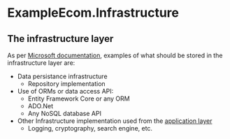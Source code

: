 # ExampleEcom.Infrastructure
## The infrastructure layer

As per [Microsoft documentation](https://docs.microsoft.com/en-us/dotnet/architecture/microservices/microservice-ddd-cqrs-patterns/ddd-oriented-microservice#layers-in-ddd-microservices), examples of what should be stored in the infrastructure layer are:
- Data persistance infrastructure
  - Repository implementation
- Use of ORMs or data access API:
  - Entity Framework Core or any ORM
  - ADO.Net
  - Any NoSQL database API
- Other Infrastructure implementation used from the [application layer](../ExampleEcom.Api/../README.md)
  - Logging, cryptography, search engine, etc.